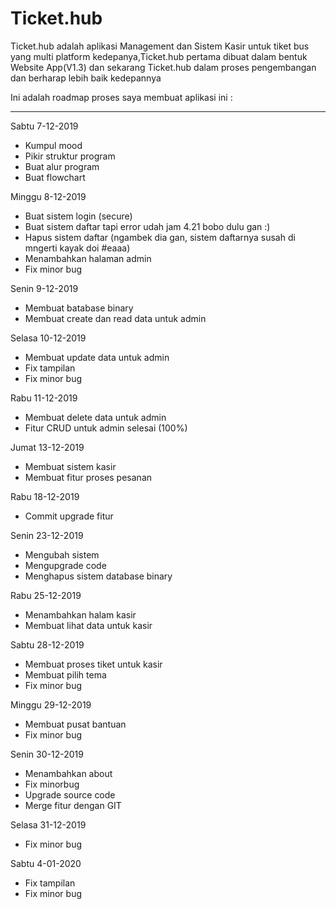 # Ticket.hub

Ticket.hub adalah aplikasi Management dan Sistem Kasir untuk tiket bus yang multi platform kedepanya,Ticket.hub pertama dibuat dalam bentuk Website App(V1.3) dan sekarang Ticket.hub dalam proses pengembangan dan berharap lebih baik kedepannya



Ini adalah roadmap proses saya membuat aplikasi ini :
____________________________________________________________
Sabtu 7-12-2019
- Kumpul mood
- Pikir struktur program
- Buat alur program
- Buat flowchart

Minggu 8-12-2019
- Buat sistem login (secure)
- Buat sistem daftar tapi error udah jam 4.21 bobo dulu gan :)
- Hapus sistem daftar (ngambek dia gan, sistem daftarnya susah di mngerti kayak doi #eaaa)
- Menambahkan halaman admin
- Fix minor bug

Senin 9-12-2019
- Membuat batabase binary
- Membuat create dan read data untuk admin

Selasa 10-12-2019
- Membuat update data untuk admin
- Fix tampilan
- Fix minor bug

Rabu 11-12-2019
- Membuat delete data untuk admin
- Fitur CRUD untuk admin selesai (100%)

Jumat 13-12-2019
- Membuat sistem kasir
- Membuat fitur proses pesanan

Rabu 18-12-2019
- Commit upgrade fitur

Senin 23-12-2019
- Mengubah sistem
- Mengupgrade code
- Menghapus sistem database binary

Rabu 25-12-2019
- Menambahkan halam kasir
- Membuat lihat data untuk kasir

Sabtu 28-12-2019
- Membuat proses tiket untuk kasir
- Membuat pilih tema
- Fix minor bug

Minggu 29-12-2019
- Membuat pusat bantuan
- Fix minor bug

Senin 30-12-2019
- Menambahkan about
- Fix minorbug
- Upgrade source code
- Merge fitur dengan GIT

Selasa 31-12-2019
- Fix minor bug

Sabtu 4-01-2020
- Fix tampilan
- Fix minor bug